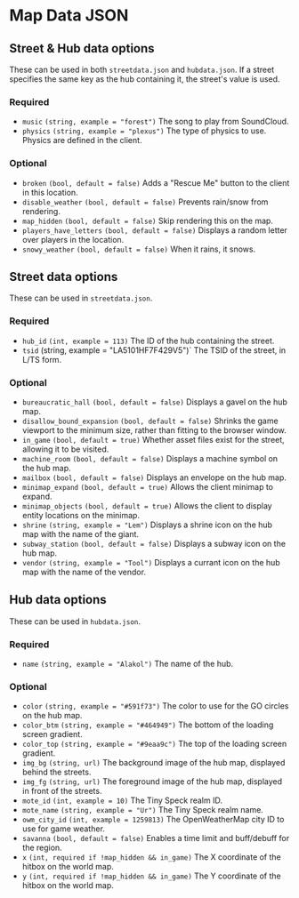 # Map Data JSON

## Street & Hub data options

These can be used in both `streetdata.json` and `hubdata.json`. If a street specifies the same key as the hub containing it, the street's value is used.

### Required

- `music` `(string, example = "forest")` The song to play from SoundCloud.
- `physics` `(string, example = "plexus")` The type of physics to use. Physics are defined in the client.

### Optional

- `broken` `(bool, default = false)` Adds a "Rescue Me" button to the client in this location.
- `disable_weather` `(bool, default = false)` Prevents rain/snow from rendering.
- `map_hidden` `(bool, default = false)` Skip rendering this on the map.
- `players_have_letters` `(bool, default = false)` Displays a random letter over players in the location.
- `snowy_weather` `(bool, default = false)` When it rains, it snows.

## Street data options

These can be used in `streetdata.json`.

### Required

- `hub_id` `(int, example = 113)` The ID of the hub containing the street.
- `tsid` (string, example = "LA5101HF7F429V5")` The TSID of the street, in L/TS form.

### Optional

- `bureaucratic_hall` `(bool, default = false)` Displays a gavel on the hub map.
- `disallow_bound_expansion` `(bool, default = false)` Shrinks the game viewport to the minimum size, rather than fitting to the browser window.
- `in_game` `(bool, default = true)` Whether asset files exist for the street, allowing it to be visited.
- `machine_room` `(bool, default = false)` Displays a machine symbol on the hub map.
- `mailbox` `(bool, default = false)` Displays an envelope on the hub map.
- `minimap_expand` `(bool, default = true)` Allows the client minimap to expand.
- `minimap_objects` `(bool, default = true)` Allows the client to display entity locations on the minimap.
- `shrine` `(string, example = "Lem")` Displays a shrine icon on the hub map with the name of the giant.
- `subway_station` `(bool, default = false)` Displays a subway icon on the hub map.
- `vendor` `(string, example = "Tool")` Displays a currant icon on the hub map with the name of the vendor.

## Hub data options

These can be used in `hubdata.json`.

### Required

- `name` `(string, example = "Alakol")` The name of the hub.

### Optional

- `color` `(string, example = "#591f73")` The color to use for the GO circles on the hub map.
- `color_btm` `(string, example = "#464949")` The bottom of the loading screen gradient.
- `color_top` `(string, example = "#9eaa9c")` The top of the loading screen gradient.
- `img_bg` `(string, url)` The background image of the hub map, displayed behind the streets.
- `img_fg` `(string, url)` The foreground image of the hub map, displayed in front of the streets.
- `mote_id` `(int, example = 10)` The Tiny Speck realm ID.
- `mote_name` `(string, example = "Ur")` The Tiny Speck realm name.
- `owm_city_id` `(int, example = 1259813)` The OpenWeatherMap city ID to use for game weather.
- `savanna` `(bool, default = false)` Enables a time limit and buff/debuff for the region.
- `x` `(int, required if !map_hidden && in_game)` The X coordinate of the hitbox on the world map.
- `y` `(int, required if !map_hidden && in_game)` The Y coordinate of the hitbox on the world map.